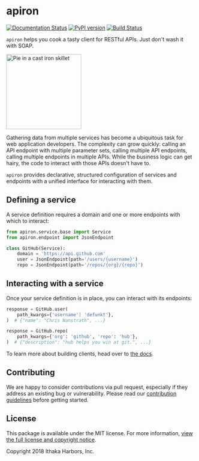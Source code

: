 # apiron

[![Documentation Status](https://readthedocs.org/projects/apiron/badge/?version=latest)](https://apiron.readthedocs.io/en/latest/?badge=latest)
[![PyPI version](https://badge.fury.io/py/apiron.svg)](https://badge.fury.io/py/apiron)
[![Build Status](https://travis-ci.org/ithaka/apiron.svg?branch=dev)](https://travis-ci.org/ithaka/apiron)

`apiron` helps you cook a tasty client for RESTful APIs. Just don't wash it with SOAP.

<img src="https://github.com/ithaka/apiron/raw/master/docs/_static/cast-iron-skillet.png" alt="Pie in a cast iron skillet" width="200">

Gathering data from multiple services has become a ubiquitous task for web application developers.
The complexity can grow quickly:
calling an API endpoint with multiple parameter sets,
calling multiple API endpoints,
calling multiple endpoints in multiple APIs.
While the business logic can get hairy,
the code to interact with those APIs doesn't have to.

`apiron` provides declarative, structured configuration of services and endpoints
with a unified interface for interacting with them.


## Defining a service

A service definition requires a domain
and one or more endpoints with which to interact:

```python
from apiron.service.base import Service
from apiron.endpoint import JsonEndpoint

class GitHub(Service):
    domain = 'https://api.github.com'
    user = JsonEndpoint(path='/users/{username}')
    repo = JsonEndpoint(path='/repos/{org}/{repo}')
```


## Interacting with a service

Once your service definition is in place, you can interact with its endpoints:

```python
response = GitHub.user(
    path_kwargs={'username': 'defunkt'},
)  # {"name": "Chris Wanstrath", ...}

response = GitHub.repo(
    path_kwargs={'org': 'github', 'repo': 'hub'},
)  # {"description": "hub helps you win at git.", ...}
```

To learn more about building clients, head over to [the docs](https://apiron.readthedocs.io).


## Contributing

We are happy to consider contributions via pull request,
especially if they address an existing bug or vulnerability.
Please read our [contribution guidelines](https://github.com/ithaka/apiron/tree/master/.github/CONTRIBUTING.md) before getting started.

## License

This package is available under the MIT license.
For more information, [view the full license and copyright notice](https://github.com/ithaka/apiron/tree/master/LICENSE).

Copyright 2018 Ithaka Harbors, Inc.
